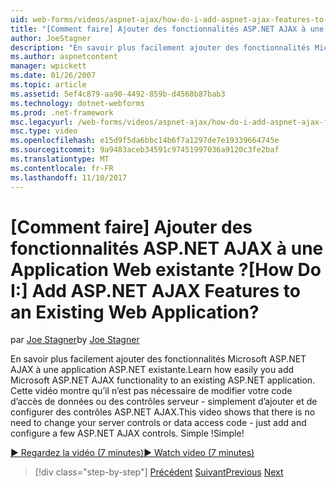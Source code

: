 ```yaml
---
uid: web-forms/videos/aspnet-ajax/how-do-i-add-aspnet-ajax-features-to-an-existing-web-application
title: "[Comment faire] Ajouter des fonctionnalités ASP.NET AJAX à une Application Web existante ? | Microsoft Docs"
author: JoeStagner
description: "En savoir plus facilement ajouter des fonctionnalités Microsoft ASP.NET AJAX à une application ASP.NET existante. Cette vidéo montre qu’il est inutile de modifier votre serve..."
ms.author: aspnetcontent
manager: wpickett
ms.date: 01/26/2007
ms.topic: article
ms.assetid: 5ef4c879-aa90-4492-859b-d4568b87bab3
ms.technology: dotnet-webforms
ms.prod: .net-framework
msc.legacyurl: /web-forms/videos/aspnet-ajax/how-do-i-add-aspnet-ajax-features-to-an-existing-web-application
msc.type: video
ms.openlocfilehash: e15d9f5da6bbc14b6f7a1297de7e19339664745e
ms.sourcegitcommit: 9a9483aceb34591c97451997036a9120c3fe2baf
ms.translationtype: MT
ms.contentlocale: fr-FR
ms.lasthandoff: 11/10/2017
---
```

<a name="how-do-i-add-aspnet-ajax-features-to-an-existing-web-application"></a><span data-ttu-id="b6168-105">[Comment faire] Ajouter des fonctionnalités ASP.NET AJAX à une Application Web existante ?</span><span class="sxs-lookup"><span data-stu-id="b6168-105">[How Do I:] Add ASP.NET AJAX Features to an Existing Web Application?</span></span>
====================
<span data-ttu-id="b6168-106">par [Joe Stagner](https://github.com/JoeStagner)</span><span class="sxs-lookup"><span data-stu-id="b6168-106">by [Joe Stagner](https://github.com/JoeStagner)</span></span>

<span data-ttu-id="b6168-107">En savoir plus facilement ajouter des fonctionnalités Microsoft ASP.NET AJAX à une application ASP.NET existante.</span><span class="sxs-lookup"><span data-stu-id="b6168-107">Learn how easily you add Microsoft ASP.NET AJAX functionality to an existing ASP.NET application.</span></span> <span data-ttu-id="b6168-108">Cette vidéo montre qu’il n’est pas nécessaire de modifier votre code d’accès de données ou des contrôles serveur - simplement d’ajouter et de configurer des contrôles ASP.NET AJAX.</span><span class="sxs-lookup"><span data-stu-id="b6168-108">This video shows that there is no need to change your server controls or data access code - just add and configure a few ASP.NET AJAX controls.</span></span> <span data-ttu-id="b6168-109">Simple !</span><span class="sxs-lookup"><span data-stu-id="b6168-109">Simple!</span></span>

[<span data-ttu-id="b6168-110">&#9654; Regardez la vidéo (7 minutes)</span><span class="sxs-lookup"><span data-stu-id="b6168-110">&#9654; Watch video (7 minutes)</span></span>](https://channel9.msdn.com/Blogs/ASP-NET-Site-Videos/how-do-i-add-aspnet-ajax-features-to-an-existing-web-application)

>[!div class="step-by-step"]
<span data-ttu-id="b6168-111">[Précédent](how-do-i-make-client-side-network-callbacks-with-aspnet-ajax.md)
[Suivant](how-do-i-aspnet-ajax-enable-an-existing-web-service.md)</span><span class="sxs-lookup"><span data-stu-id="b6168-111">[Previous](how-do-i-make-client-side-network-callbacks-with-aspnet-ajax.md)
[Next](how-do-i-aspnet-ajax-enable-an-existing-web-service.md)</span></span>
